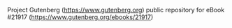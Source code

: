 Project Gutenberg (https://www.gutenberg.org) public repository for eBook #21917 (https://www.gutenberg.org/ebooks/21917)
